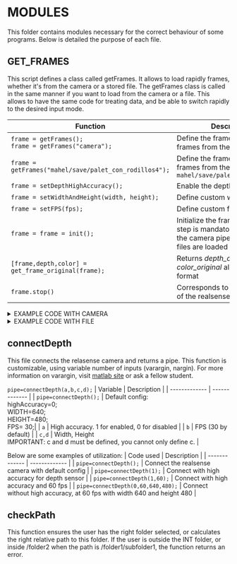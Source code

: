 # MODULES
This folder contains modules necessary for the correct behaviour of some programs.
Below is detailed the purpose of each file.

## GET_FRAMES
This script defines a class called getFrames. It allows to load rapidly frames, whether it's from the camera or a stored file. 
The getFrames class is called in the same manner if you want to load from the camera or a file.
This allows to have the same code for treating data, and be able to switch rapidly to the desired input mode.


| Function  | Description |
| ------------- | ------------- |
| ```frame = getFrames();```<br/>```frame = getFrames("camera");```  | Define the frame class to load frames from the camera |
| ```frame = getFrames("mahel/save/palet_con_rodillos4");```  | Define the frame class to load frames from the folder ```mahel/save/palet_con_rodillos4```|
| ```frame = setDepthHighAccuracy();``` | Enable the depth high accuracy |
| ```frame = setWidthAndHeight(width, height);``` | Define custom width and height |
| ```frame = setFPS(fps);``` | Define custom fps |
| ```frame = frame = init();``` | Initialize the frame class. This step is mandatory as it is when the camera pipe is created / the files are loaded |
| ```[frame,depth,color] = get_frame_original(frame);``` | Returns _depth_original_ and _color_original_ already in image format |
| ```frame.stop()``` | Corresponds to the ```pipe.stop()``` of the realsense code |

<details>

<summary>EXAMPLE CODE WITH CAMERA</summary>

```matlab
frame = getFrames(); % Create frame to use camera
frame = frame.init(); % Calling the init function is mandatory

while (frame.isActive)
   % Wait for a new frame set
   disp("Getting frame");

   [frame,depth,color] = frame.get_frame_original(); % Get the frame

   color_img_resized = imresize(color, [480, 640]);

   imshowpair(depth,color_img_resized,"montage");
end
```
Switching from camera to file is as easy as replacing ```frame = getFrames();``` to ```frame = getFrames("mahel/save/palet_con_rodillos4");```

</details>

<details>

<summary>EXAMPLE CODE WITH FILE</summary>

```matlab
targetPath = "mahel/save/palet_con_rodillos4";
frame = getFrames(targetPath); %Create frame to use file at path
frame = frame.init(); % Calling the init function is mandatory

while (frame.isActive)
   % Wait for a new frame set
   disp("Getting frame");

   [frame,depth,color] = frame.get_frame_original(); % Get the frame

   color_img_resized = imresize(color, [480, 640]);

   imshowpair(depth,color_img_resized,"montage");
end
```
Switching from file to camera is as easy as replacing ```frame = getFrames("mahel/save/palet_con_rodillos4");``` to ```frame = getFrames();```

</details>

## connectDepth
This file connects the relasense camera and returns a pipe.
This function is customizable, using variable number of inputs (varargin, nargin).
For more information on varargin, visit [matlab site](https://mathworks.com/help/matlab/ref/varargin.html) or ask a fellow student.

```pipe=connectDepth(a,b,c,d);```
| Variable  | Description |
| ------------- | ------------- |
| ```pipe=connectDepth();```  | Default config: <br/> highAccuracy=0;<br/>WIDTH=640;<br/>HEIGHT=480;<br/>FPS= 30;|
| ```a```  | High accuracy. 1 for enabled, 0 for disabled  |
| ```b```  | FPS (30 by default)  |
| ```c,d```  | Width, Height<br/>IMPORTANT: c and d must be defined, you cannot only define c.  |

Below are some examples of utilization: 
| Code used  | Description |
| ------------- | ------------- |
| ```pipe=connectDepth();```  | Connect the realsense camera with default config  |
| ```pipe=connectDepth(1);```  | Connect with high accuracy for depth sensor  |
| ```pipe=connectDepth(1,60);```  | Connect with high accuracy and 60 fps  |
| ```pipe=connectDepth(0,60,640,480);```  | Connect without high accuracy, at 60 fps with width 640 and height 480  |

## checkPath
This function ensures the user has the right folder selected, or calculates the right relative path to this folder. 
If the user is outside the INT folder, or inside /folder2 when the path is /folder1/subfolder1, the function returns an error.